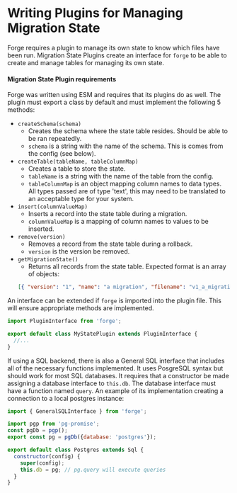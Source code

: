 # Writing Plugins for Managing Migration State

Forge requires a plugin to manage its own state to know which files have been run. Migration State Plugins create an interface for `forge` to be able 
to create and manage tables for managing its own state.

#### Migration State Plugin requirements
Forge was written using ESM and requires that its plugins do as well. The plugin must export a class by default and
must implement the following 5 methods:
* `createSchema(schema)`
    * Creates the schema where the state table resides.  Should be able to be ran repeatedly.
    * `schema` is a string with the name of the schema.  This is comes from the config (see below).
* `createTable(tableName, tableColumnMap)`
    * Creates a table to store the state.
    * `tableName` is a string with the name of the table from the config.
    * `tableColumnMap` is an object mapping column names to data types.  All types passed are of type 'text', this may need to
      be translated to an acceptable type for your system.
* `insert(columnValueMap)`
    * Inserts a record into the state table during a migration.
    * `columnValueMap` is a mapping of column names to values to be inserted.
* `remove(version)`
    * Removes a record from the state table during a rollback.
    * `version` is the version be removed.
* `getMigrationState()`
    * Returns all records from the state table.  Expected format is an array of objects:
  ```json 
  [{ "version": "1", "name": "a migration", "filename": "v1_a_migration.js"}]
  ```

An interface can be extended if `forge` is imported into the plugin file.  This will ensure appropriate methods are implemented.
```js
import PluginInterface from 'forge';

export default class MyStatePlugin extends PluginInterface {
  //...
}
```

If using a SQL backend, there is also a General SQL interface that includes all of the necessary functions implemented.  It uses PosgreSQL syntax but
should work for most SQL databases.  It requires that a constructor be made assigning a database interface to `this.db`.  The database interface must
have a function named `query`. An example of its implementation creating a connection to a local postgres instance:
```js
import { GeneralSQLInterface } from 'forge';

import pgp from 'pg-promise';
const pgDb = pgp();
export const pg = pgDb({database: 'postgres'});

export default class Postgres extends Sql {
  constructor(config) {
    super(config);
    this.db = pg; // pg.query will execute queries
  }
}
```
